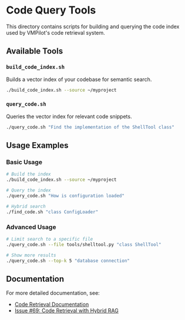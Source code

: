# Code Query Tools

This directory contains scripts for building and querying the code index used by VMPilot's code retrieval system.

## Available Tools

### `build_code_index.sh`
Builds a vector index of your codebase for semantic search.

```bash
./build_code_index.sh --source ~/myproject
```

### `query_code.sh`
Queries the vector index for relevant code snippets.

```bash
./query_code.sh "Find the implementation of the ShellTool class"
```

## Usage Examples

### Basic Usage
```bash
# Build the index
./build_code_index.sh --source ~/myproject

# Query the index
./query_code.sh "How is configuration loaded"

# Hybrid search
./find_code.sh "class ConfigLoader"
```

### Advanced Usage
```bash
# Limit search to a specific file
./query_code.sh --file tools/shelltool.py "class ShellTool"

# Show more results
./query_code.sh --top-k 5 "database connection"
```

## Documentation

For more detailed documentation, see:
- [Code Retrieval Documentation](../docs/source/code_retrieval.md)
- [Issue #69: Code Retrieval with Hybrid RAG](https://github.com/user/vmpilot/issues/69)
